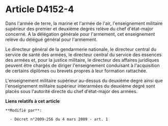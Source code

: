 # Article D4152-4

Dans l'armée de terre, la marine et l'armée de l'air, l'enseignement militaire supérieur des premier et deuxième degrés
relève du chef d'état-major concerné. A la délégation générale pour l'armement, cet enseignement relève du délégué général
pour l'armement.

Le directeur général de la gendarmerie nationale, le directeur central du service de santé des armées, le directeur central
du service des essences des armées et, pour la justice militaire, le directeur des affaires juridiques peuvent être chargés
de diriger l'enseignement conduisant à l'acquisition de certains diplômes ou brevets propres à leur formation rattachée.

L'enseignement militaire supérieur au-dessus du deuxième degré ainsi que l'enseignement militaire supérieur interarmées du
deuxième degré sont placés sous l'autorité directe du chef d'état-major des armées.

**Liens relatifs à cet article**

	**Modifié par**:

	  - Décret n°2009-256 du 4 mars 2009 - art. 1
